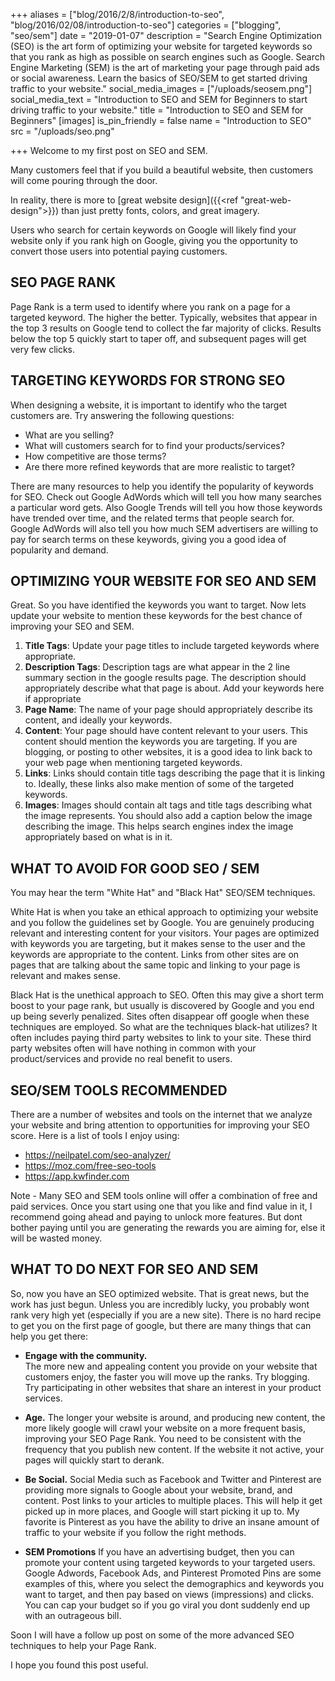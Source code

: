 +++
aliases = ["blog/2016/2/8/introduction-to-seo", "blog/2016/02/08/introduction-to-seo"]
categories = ["blogging", "seo/sem"]
date = "2019-01-07"
description = "Search Engine Optimization (SEO) is the art form of optimizing your website for targeted keywords so that you rank as high as possible on search engines such as Google. Search Engine Marketing (SEM) is the art of marketing your page through paid ads or social awareness.  Learn the basics of SEO/SEM to get started driving traffic to your website."
social_media_images = ["/uploads/seosem.png"]
social_media_text = "Introduction to SEO and SEM for Beginners to start driving traffic to your website."
title = "Introduction to SEO and SEM for Beginners"
[images]
is_pin_friendly = false
name = "Introduction to SEO"
src = "/uploads/seo.png"

+++
Welcome to my first post on SEO and SEM.  

Many customers feel that if you build a beautiful website, then customers will come pouring through the door.

In reality, there is more to [great website design]({{<ref "great-web-design">}}) than just pretty fonts, colors, and great imagery.

Users who search for certain keywords on Google will likely find your website only if you rank high on Google, giving you the opportunity to convert those users into potential paying customers.

 
SEO PAGE RANK
-------------

Page Rank is a term used to identify where you rank on a page for a targeted keyword.  The higher the better.  Typically, websites that appear in the top 3 results on Google tend to collect the far majority of clicks.  Results below the top 5 quickly start to taper off, and subsequent pages will get very few clicks.

 

TARGETING KEYWORDS FOR STRONG SEO
---------------------------------

When designing a website, it is important to identify who the target customers are.  Try answering the following questions:

* What are you selling?
* What will customers search for to find your products/services?
* How competitive are those terms?  
* Are there more refined keywords that are more realistic to target?

There are many resources to help you identify the popularity of keywords for SEO.  Check out Google AdWords which will tell you how many searches a particular word gets.  Also Google Trends will tell you how those keywords have trended over time, and the related terms that people search for.  Google AdWords will also tell you how much SEM advertisers are willing to pay for search terms on these keywords, giving you a good idea of popularity and demand.

 

OPTIMIZING YOUR WEBSITE FOR SEO AND SEM
----------------------------------------

Great.  So you have identified the keywords you want to target.  Now lets update your website to mention these keywords for the best chance of improving your SEO and SEM.

1. **Title Tags**:  Update your page titles to include targeted keywords where appropriate.
2. **Description Tags**:  Description tags are what appear in the 2 line summary section in the google results page.  The description should appropriately describe what that page is about.  Add your keywords here if appropriate
3. **Page Name**: The name of your page should appropriately describe its content, and ideally your keywords.
4. **Content**: Your page should have content relevant to your users.  This content should mention the keywords you are targeting.  If you are blogging, or posting to other websites, it is a good idea to link back to your web page when mentioning targeted keywords.
5. **Links**: Links should contain title tags describing the page that it is linking to.  Ideally, these links also make mention of some of the targeted keywords.
6. **Images**: Images should contain alt tags and title tags describing what the image represents.  You should also add a caption below the image describing the image.  This helps search engines index the image appropriately based on what is in it.
 

WHAT TO AVOID FOR GOOD SEO / SEM
--------------------------------

You may hear the term "White Hat" and "Black Hat" SEO/SEM techniques.  

White Hat is when you take an ethical approach to optimizing your website and you follow the guidelines set by Google.  You are genuinely producing relevant and interesting content for your visitors.  Your pages are optimized with keywords you are targeting, but it makes sense to the user and the keywords are appropriate to the content.  Links from other sites are on pages that are talking about the same topic and linking to your page is relevant and makes sense.

Black Hat is the unethical approach to SEO.  Often this may give a short term boost to your page rank, but usually is discovered by Google and you end up being severly penalized.  Sites often disappear off google when these techniques are employed.  So what are the techniques black-hat utilizes?  It often includes paying third party websites to link to your site.  These third party websites often will have nothing in common with your product/services and provide no real benefit to users.

SEO/SEM TOOLS RECOMMENDED
-------------------------

There are a number of websites and tools on the internet that we analyze your website and bring attention to opportunities for improving your SEO score.  Here is a list of tools I enjoy using:

* https://neilpatel.com/seo-analyzer/
* https://moz.com/free-seo-tools
* https://app.kwfinder.com

Note - Many SEO and SEM tools online will offer a combination of free and paid services.  Once you start using one that you like and find value in it, I recommend going ahead and paying to unlock more features.  But dont bother paying until you are generating the rewards you are aiming for, else it will be wasted money.

WHAT TO DO NEXT FOR SEO AND SEM
--------------------------------

So, now you have an SEO optimized website.  That is great news, but the work has just begun.  Unless you are incredibly lucky, you probably wont rank very high yet (especially if you are a new site).  There is no hard recipe to get you on the first page of google, but there are many things that can help you get there:

* **Engage with the community.**  
The more new and appealing content you provide on your website that customers enjoy, the faster you will move up the ranks.  Try blogging.  Try participating in other websites that share an interest in your product services.

* **Age.** 
The longer your website is around, and producing new content, the more likely google will crawl your website on a more frequent basis, improving your SEO Page Rank.  You need to be consistent with the frequency that you publish new content.  If the website it not active, your pages will quickly start to derank.

* **Be Social.** 
Social Media such as Facebook and Twitter and Pinterest are providing more signals to Google about your website, brand, and content.  Post links to your articles to multiple places. This will help it get picked up in more places, and Google will start picking it up to.  My favorite is Pinterest as you have the ability to drive an insane amount of traffic to your website if you follow the right methods. 

* **SEM Promotions**
If you have an advertising budget, then you can promote your content using targeted keywords to your targeted users.  Google Adwords, Facebook Ads, and Pinterest Promoted Pins are some examples of this, where you select the demographics and keywords you want to target, and then pay based on views (impressions) and clicks. You can cap your budget so if you go viral you dont suddenly end up with an outrageous bill. 
 

Soon I will have a follow up post on some of the more advanced SEO techniques to help your Page Rank.  

I hope you found this post useful.